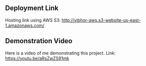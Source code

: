 ## Deployment Link
Hosting link using AWS S3: http://vibhor-aws.s3-website-us-east-1.amazonaws.com/

## Demonstration Video
Here is a video of me demonstrating this project.
Link: https://youtu.be/aRsZwZS91mk